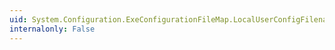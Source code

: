 ```yaml
---
uid: System.Configuration.ExeConfigurationFileMap.LocalUserConfigFilename
internalonly: False
---
```

